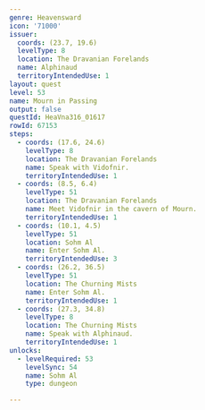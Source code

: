 ```yaml
---
genre: Heavensward
icon: '71000'
issuer:
  coords: (23.7, 19.6)
  levelType: 8
  location: The Dravanian Forelands
  name: Alphinaud
  territoryIntendedUse: 1
layout: quest
level: 53
name: Mourn in Passing
output: false
questId: HeaVna316_01617
rowId: 67153
steps:
  - coords: (17.6, 24.6)
    levelType: 8
    location: The Dravanian Forelands
    name: Speak with Vidofnir.
    territoryIntendedUse: 1
  - coords: (8.5, 6.4)
    levelType: 51
    location: The Dravanian Forelands
    name: Meet Vidofnir in the cavern of Mourn.
    territoryIntendedUse: 1
  - coords: (10.1, 4.5)
    levelType: 51
    location: Sohm Al
    name: Enter Sohm Al.
    territoryIntendedUse: 3
  - coords: (26.2, 36.5)
    levelType: 51
    location: The Churning Mists
    name: Enter Sohm Al.
    territoryIntendedUse: 1
  - coords: (27.3, 34.8)
    levelType: 8
    location: The Churning Mists
    name: Speak with Alphinaud.
    territoryIntendedUse: 1
unlocks:
  - levelRequired: 53
    levelSync: 54
    name: Sohm Al
    type: dungeon

---
```

